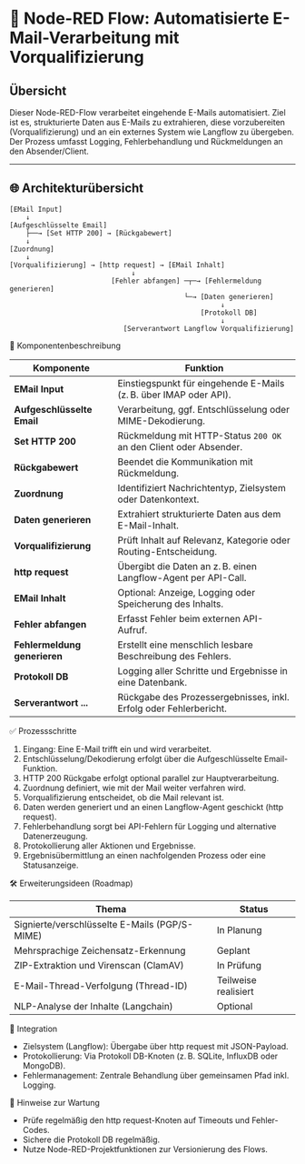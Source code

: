 # 📧 Node-RED Flow: Automatisierte E-Mail-Verarbeitung mit Vorqualifizierung

## Übersicht

Dieser Node-RED-Flow verarbeitet eingehende E-Mails automatisiert. Ziel ist es, strukturierte Daten aus E-Mails zu extrahieren, diese vorzubereiten (Vorqualifizierung) und an ein externes System wie Langflow zu übergeben. Der Prozess umfasst Logging, Fehlerbehandlung und Rückmeldungen an den Absender/Client.

---

## 🌐 Architekturübersicht

```plaintext
[EMail Input] 
    ↓
[Aufgeschlüsselte Email]
    ├──→ [Set HTTP 200] → [Rückgabewert]
    ↓
[Zuordnung]
    ↓
[Vorqualifizierung] → [http request] → [EMail Inhalt]
                              ↓
                         [Fehler abfangen] ─┬─→ [Fehlermeldung generieren]
                                           └─→ [Daten generieren]
                                                    ↓
                                               [Protokoll DB]
                                                    ↓
                            [Serverantwort Langflow Vorqualifizierung]
```

📌 Komponentenbeschreibung

| Komponente                   | Funktion                                                          |
| ---------------------------- | ----------------------------------------------------------------- |
| **EMail Input**              | Einstiegspunkt für eingehende E-Mails (z. B. über IMAP oder API). |
| **Aufgeschlüsselte Email**   | Verarbeitung, ggf. Entschlüsselung oder MIME-Dekodierung.         |
| **Set HTTP 200**             | Rückmeldung mit HTTP-Status `200 OK` an den Client oder Absender. |
| **Rückgabewert**             | Beendet die Kommunikation mit Rückmeldung.                        |
| **Zuordnung**                | Identifiziert Nachrichtentyp, Zielsystem oder Datenkontext.       |
| **Daten generieren**         | Extrahiert strukturierte Daten aus dem E-Mail-Inhalt.             |
| **Vorqualifizierung**        | Prüft Inhalt auf Relevanz, Kategorie oder Routing-Entscheidung.   |
| **http request**             | Übergibt die Daten an z. B. einen Langflow-Agent per API-Call.    |
| **EMail Inhalt**             | Optional: Anzeige, Logging oder Speicherung des Inhalts.          |
| **Fehler abfangen**          | Erfasst Fehler beim externen API-Aufruf.                          |
| **Fehlermeldung generieren** | Erstellt eine menschlich lesbare Beschreibung des Fehlers.        |
| **Protokoll DB**             | Logging aller Schritte und Ergebnisse in eine Datenbank.          |
| **Serverantwort ...**        | Rückgabe des Prozessergebnisses, inkl. Erfolg oder Fehlerbericht. |


✅ Prozessschritte
1. Eingang: Eine E-Mail trifft ein und wird verarbeitet.
2. Entschlüsselung/Dekodierung erfolgt über die Aufgeschlüsselte Email-Funktion.
3. HTTP 200 Rückgabe erfolgt optional parallel zur Hauptverarbeitung.
4. Zuordnung definiert, wie mit der Mail weiter verfahren wird.
5. Vorqualifizierung entscheidet, ob die Mail relevant ist.
6. Daten werden generiert und an einen Langflow-Agent geschickt (http request).
7. Fehlerbehandlung sorgt bei API-Fehlern für Logging und alternative Datenerzeugung.
8. Protokollierung aller Aktionen und Ergebnisse.
9. Ergebnisübermittlung an einen nachfolgenden Prozess oder eine Statusanzeige.

🛠️ Erweiterungsideen (Roadmap)

| Thema                                         | Status               |
| --------------------------------------------- | -------------------- |
| Signierte/verschlüsselte E-Mails (PGP/S-MIME) | In Planung           |
| Mehrsprachige Zeichensatz-Erkennung           | Geplant              |
| ZIP-Extraktion und Virenscan (ClamAV)         | In Prüfung           |
| E-Mail-Thread-Verfolgung (Thread-ID)          | Teilweise realisiert |
| NLP-Analyse der Inhalte (Langchain)           | Optional             |

🔗 Integration
- Zielsystem (Langflow): Übergabe über http request mit JSON-Payload.
- Protokollierung: Via Protokoll DB-Knoten (z. B. SQLite, InfluxDB oder MongoDB).
- Fehlermanagement: Zentrale Behandlung über gemeinsamen Pfad inkl. Logging.

📂 Hinweise zur Wartung
- Prüfe regelmäßig den http request-Knoten auf Timeouts und Fehler-Codes.
- Sichere die Protokoll DB regelmäßig.
- Nutze Node-RED-Projektfunktionen zur Versionierung des Flows.
